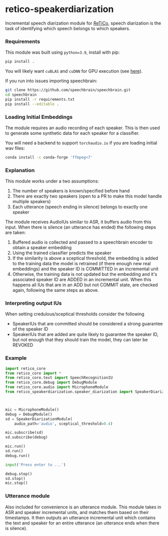 # retico-speakerdiarization

Incremental speech diarization module for [ReTiCo](https://github.com/retico-team), speech diarization is the task of identifying which speech belongs to which speakers.

### Requirements

This module was built using `python=3.9`, install with pip:
```bash
pip install .
```
You will likely want `cuBLAS` and `cuDNN` for GPU execution (see [here](https://pytorch.org/get-started/locally/)).

If you run into issues importing speechbrain:
```bash
git clone https://github.com/speechbrain/speechbrain.git
cd speechbrain
pip install -r requirements.txt
pip install --editable .
```

### Loading Initial Embeddings

The module requires an audio recording of each speaker. This is then used to generate some synthetic data for each speaker for a classifier.

You will need a backend to support `torchaudio.io` if you are loading initial wav files:
```bash
conda install -c conda-forge 'ffmpeg<7'
```
### Explanation

This module works under a two assumptions:
1. The number of speakers is known/specified before hand
2. There are exactly two speakers (open to a PR to make this model handle multiple speakers)
3. Each utterance (speech ending in silence) belongs to exactly one speaker

The module receives AudioIUs similar to ASR, it buffers audio from this input. When there is silence (an utterance has ended) the following steps are taken:
1. Buffered audio is collected and passed to a speechbrain encoder to obtain a speaker embedding
2. Using the trained classifier predicts the speaker
3. If the similarity is above a sceptical threshold, the embedding is added to the training data the model is retrained (if there enough new real embeddings) and the speaker ID is COMMITTED in an incremental unit
4. Otherwise, the training data is not updated but the embedding and it's associated speaker ID are ADDED in an incremental unit. When this happens all IUs that are in an ADD but not COMMIT state, are checked again, following the same steps as above.

### Interpreting output IUs

When setting credulous/sceptical thresholds consider the following
- SpeakerIUs that are committed should be considered a strong guarantee of the speaker ID
- SpeakerIUs that are added are quite likely to guarantee the speaker ID, but not enough that they should train the model, they can later be REVOKED

### Example
```python
import retico_core
from retico_core import *
from retico_core.text import SpeechRecognitionIU
from retico_core.debug import DebugModule
from retico_core.audio import MicrophoneModule
from retico_speakerdiarization.speaker_diarization import SpeakerDiarizationModule, SpeakerIU



mic = MicrophoneModule()
debug = DebugModule()
sd = SpeakerDiarizationModule(
    audio_path='audio', sceptical_threshold=0.4)

mic.subscribe(sd)
sd.subscribe(debug)

mic.run()
sd.run()
debug.run()

input('Press enter to ...')

debug.stop()
sd.stop()
mic.stop()

```
### Utterance module
Also included for convenience is an utterance module. This module takes in ASR and speaker incremental units, and matches them based on their timestamps. It then outputs an utterance incremental unit which contains the text and speaker for an entire utterance (an utterance ends when there is silence).
